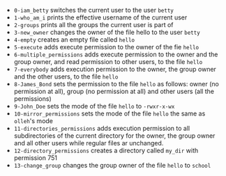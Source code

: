 - `0-iam_betty` switches the current user to the user `betty`
- `1-who_am_i` prints the effective username of the current user
- `2-groups` prints all the groups the current user is part of
- `3-new_owner` changes the owner of the file hello to the user `betty`
- `4-empty` creates an empty file called `hello`
- `5-execute` adds execute permission to the owner of the fie `hello`
- `6-multiple_permissions` adds execute permission to the owner and the group owner, and read permission to other users, to the file `hello`
- `7-everybody` adds execution permission to the owner, the group owner and the other users, to the file `hello`
- `8-James_Bond` sets the permission to the file `hello` as follows: owner (no permission at all), group (no permission at all) and other users (all the permissions)
- `9-John_Doe` sets the mode of the file `hello` to `-rwxr-x-wx`
- `10-mirror_permissions` sets the mode of the file `hello` the same as `olleh`'s mode
- `11-directories_permissions` adds execution permission to all subdirectories of the current directory for the owner, the group owner and all other users while regular files ar unchanged.
- `12-directory_permissions` creates a directory called `my_dir` with permission 751
- `13-change_group` changes the group owner of the file `hello` to `school`
